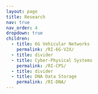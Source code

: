 ```yaml
---
layout: page
title: Research
nav: true
nav_order: 4
dropdown: true
children:
  - title: 6G Vehicular Networks
    permalink: /RI-6G-V2X/
  - title: divider
  - title: Cyber-Physical Systems
    permalink: /RI-CPS/
  - title: divider
  - title: DNA Data Storage 
    permalink: /RI-DNA/
---
```


